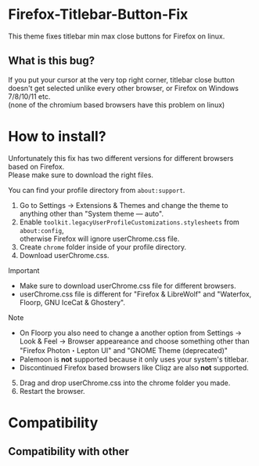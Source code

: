 # Firefox-Titlebar-Button-Fix
This theme fixes titlebar min max close buttons for Firefox on linux.

## What is this bug?
If you put your cursor at the very top right corner, titlebar close button doesn't get selected unlike every other browser, or Firefox on Windows 7/8/10/11 etc. <br>
(none of the chromium based browsers have this problem on linux)

# How to install?

Unfortunately this fix has two different versions for different browsers based on Firefox. <br>
Please make sure to download the right files.

You can find your profile directory from `about:support`.

1. Go to Settings -> Extensions & Themes and change the theme to anything other than "System theme — auto".
2. Enable `toolkit.legacyUserProfileCustomizations.stylesheets` from `about:config`, <br> otherwise Firefox will ignore userChrome.css file. 
3. Create `chrome` folder inside of your profile directory.
4. Download userChrome.css.
>[!IMPORTANT]
> - Make sure to download userChrome.css file for different browsers. <br>
> - userChrome.css file is different for "Firefox & LibreWolf" and "Waterfox, Floorp, GNU IceCat & Ghostery".

>[!NOTE]
> - On Floorp you also need to change a another option from Settings -> Look & Feel -> Browser appeareance and choose something other than "Firefox Photon・Lepton UI" and "GNOME Theme (deprecated)" <br>
> - Palemoon is **not** supported because it only uses your system's titlebar. <br>
> - Discontinued Firefox based browsers like Cliqz are also **not** supported.

5. Drag and drop userChrome.css into the chrome folder you made.
7. Restart the browser.

# Compatibility

## Compatibility with other 

